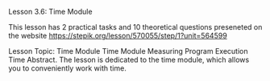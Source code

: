 Lesson 3.6: Time Module

This lesson has 2 practical tasks and 10 theoretical questions preseneted on the website
https://stepik.org/lesson/570055/step/1?unit=564599

Lesson Topic: Time Module
Time Module
Measuring Program Execution Time
Abstract. The lesson is dedicated to the time module, which allows you to conveniently work with time.
